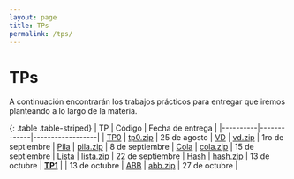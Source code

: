 ```yaml
---
layout: page
title: TPs
permalink: /tps/
---
```


TPs
=======

A continuación encontrarán los trabajos prácticos para entregar que iremos planteando a lo largo de la materia.

{: .table .table-striped}
| TP       | Código      | Fecha de entrega |
|----------|-------------|------------------|
| [TP0](tp0)      | [tp0.zip](https://sites.google.com/site/fiuba7541rw/tps/tp0/tp0.zip?attredirects=0&d=1) | 	25 de agosto
| [VD](vd)      | [vd.zip](https://sites.google.com/site/fiuba7541rw/tps/vector-dinamico/vd.zip?attredirects=0&d=1) | 	1ro de septiembre
| [Pila](pila)      | [pila.zip](https://sites.google.com/site/fiuba7541rw/tps/pila/pila.zip?attredirects=0&d=1) | 	8 de septiembre
| [Cola](cola)      | [cola.zip](https://sites.google.com/site/fiuba7541rw/tps/cola/cola.zip?attredirects=0&d=1) | 	15 de septiembre
| [Lista](lista)      | [lista.zip](https://sites.google.com/site/fiuba7541rw/tps/lista/lista.zip?attredirects=0&d=1) | 	22 de septiembre
| [Hash](hash)      | [hash.zip](https://sites.google.com/site/fiuba7541rw/tps/hash/hash.zip?attredirects=0&d=1) | 	13 de octubre
| **[TP1](2017_2/tp1)**      | | 13 de octubre 
| [ABB](abb) | [abb.zip](https://sites.google.com/site/fiuba7541rw/tps/arbol/abb.zip?attredirects=0&d=1) | 27 de octubre |
